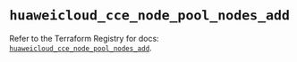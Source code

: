 # `huaweicloud_cce_node_pool_nodes_add`

Refer to the Terraform Registry for docs: [`huaweicloud_cce_node_pool_nodes_add`](https://registry.terraform.io/providers/huaweicloud/huaweicloud/1.71.1/docs/resources/cce_node_pool_nodes_add).
